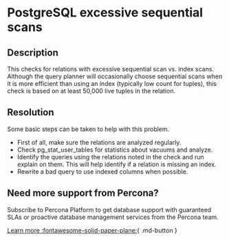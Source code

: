 # PostgreSQL excessive sequential scans 

## Description
This checks for relations with excessive sequential scan vs. index scans. Although the query planner will occasionally choose sequential scans when it is more efficient than using an index (typically low count for tuples), this check is based on at least 50,000 live tuples in the relation.


## Resolution
Some basic steps can be taken to help with this problem. 
- First of all, make sure the relations are analyzed regularly.  
- Check pg_stat_user_tables for statistics about vacuums and analyze. 
- Identify the queries using the relations noted in the check and run explain on them.  This will help identify if a relation is missing an index. 
- Rewrite a bad query to use indexed columns when possible.



## Need more support from Percona?

Subscribe to Percona Platform to get database support with guaranteed SLAs or proactive database management services from the Percona team.

[Learn more :fontawesome-solid-paper-plane:](https://per.co.na/subscribe){ .md-button }
